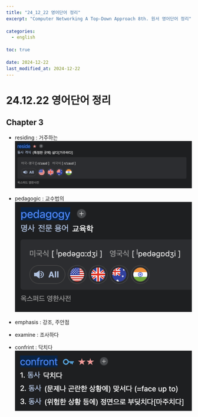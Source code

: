 ```yaml
---
title: "24_12_22 영어단어 정리"
excerpt: "Computer Networking A Top-Down Approach 8th. 원서 영어단어 정리"

categories:
  - english

toc: true

date: 2024-12-22
last_modified_at: 2024-12-22
---
```


# 24.12.22 영어단어 정리

## Chapter 3

- residing : 거주하는 </br>
  ![image](posts_img/english_dic/residing.png)

- pedagogic : 교수법의
  ![image](posts_img/english_dic/pedagogy.png)

- emphasis : 강조, 주안점

- examine : 조사하다

- confrint : 닥치다
  ![image](posts_img/english_dic/confront.png)
